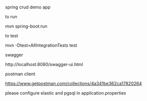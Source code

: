 spring crud demo app


to run

mvn spring-boot:run


to test 

mvn -Dtest=AllIntegrationTests  test


swagger

http://localhost:8080/swagger-ui.html


postman client

https://www.getpostman.com/collections/4a341be362ca17820264


please configure elastic and pgsql in application.properties

